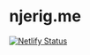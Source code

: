 # njerig.me
[![Netlify Status](https://api.netlify.com/api/v1/badges/ec053078-ab5a-41fa-b877-98dd6d4ae0e7/deploy-status)](https://app.netlify.com/projects/njerigme/deploys)